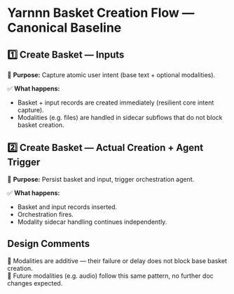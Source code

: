 # Yarnnn Basket Creation Flow — Canonical Baseline

## 1️⃣ Create Basket — Inputs

👑 **Purpose:** Capture atomic user intent (base text + optional modalities).

✅ **What happens:**  
- Basket + input records are created immediately (resilient core intent capture).  
- Modalities (e.g. files) are handled in sidecar subflows that do not block basket creation.

## 2️⃣ Create Basket — Actual Creation + Agent Trigger

👑 **Purpose:** Persist basket and input, trigger orchestration agent.

✅ **What happens:**  
- Basket and input records inserted.  
- Orchestration fires.  
- Modality sidecar handling continues independently.

## Design Comments

📌 Modalities are additive — their failure or delay does not block base basket creation.  
📌 Future modalities (e.g. audio) follow this same pattern, no further doc changes expected.
